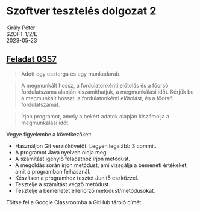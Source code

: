 # Szoftver tesztelés dolgozat 2 

Király Péter\
SZOFT 1/2/E\
2023-05-23

## [Feladat 0357](https://szit.hu/doku.php?id=oktatas:programozas:feladatok:altalanos#feladat_0357)


> Adott egy eszterga és egy munkadarab.

> A megmunkált hossz, a fordulatonkénti előtolás és a főorsó fordulatszáma alapján kiszámíthatjuk, a megmunkálási időt. Kérjük be a megmunkált hosszt, a fordulatonkénti előtolást, és a főorsó fordulatszámát.

> Írjon programot, amely a bekért adatok alapján kiszámolja a megmunkálási időt.

Vegye figyelembe a következőket:
* Használjon Git verziókövetőt. Legyen legalább 3 commit.
* A programot Java nyelven oldja meg.
* A számítást igénylő feladathoz írjon metódust.
* A megoldás során írjon metódust, ami vizsgálja a bemeneti értékeket, 
amit a programban felhasznál.
* Készítsen a programhoz tesztet Junit5 eszközzel.
* Tesztelje a számítást végző metódust.
* Tesztelje a bemenetet ellenőrző metódust/metódusokat.

Töltse fel a Google Classroomba a GitHub tároló címét.
